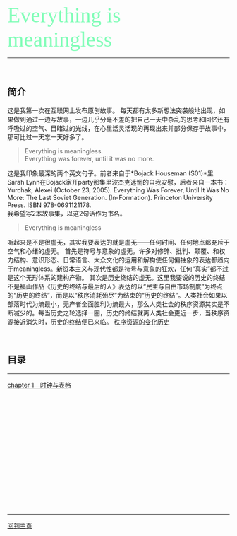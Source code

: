 <font face="微软雅黑" color="#82FDB8" size="7">Everything is meaningless</font>

---
<br />

## 简介

这是我第一次在互联网上发布原创故事。
每天都有太多新想法突袭般地出现，如果做到通过一边写故事，一边几乎分毫不差的把自己一天中杂乱的思考和回忆还有呼吸过的空气、目睹过的光线，在心里活灵活现的再现出来并部分保存于故事中，那可比过一天忘一天好多了。
>Everything is meaningless. <br />
>Everything was forever, until it was no more.

这是我印象最深的两个英文句子。前者来自于*Bojack Houseman (S01)*里Sarah Lynn在Bojack家开party那集里波杰克迷惘的自我安慰，后者来自一本书：  Yurchak, Alexei (October 23, 2005). Everything Was Forever, Until It Was No More: The Last Soviet Generation. (In-Formation). Princeton University Press. ISBN 978-0691121178.
<br />我希望写2本故事集，以这2句话作为书名。<br />
>Everything is meaningless

听起来是不是很虚无，其实我要表达的就是虚无——任何时间、任何地点都充斥于空气和心绪的虚无。
首先是符号与意象的虚无。许多对修辞、批判、颠覆、和权力结构、意识形态、日常语言、大众文化的运用和解构使任何偏抽象的表达都趋向于meaningless。新资本主义与现代性都是符号与意象的狂欢，任何“真实”都不过是这个无形体系的建构产物。
其次是历史终结的虚无。这里我要说的历史的终结不是福山作品《历史的终结与最后的人》表达的以“民主与自由市场制度”为终点的“历史的终结”，而是以“秩序消耗殆尽”为结束的“历史的终结”。人类社会如果以部落时代为熵最小，无产者全面胜利为熵最大，那么人类社会的秩序资源其实是不断减少的。每当历史之轮选择一圈，历史的终结就离人类社会更近一步，当秩序资源接近消失时，历史的终结便已来临。
[秩序资源的变化历史](http://blog.sina.cn/dpool/blog/s/blog_1414363250102vnsl.html)




<br />

## 目录
---
[chapter 1&emsp;时钟与表格](https://qq14.github.io/时钟与表格 "chapter 1")

<br /> <br /> <br /> <br /> <br /> <br /> <br /> <br /> <br /> <br /> <br /> <br /> <br /> <br /> <br />

---
[回到主页](https://qq14.github.io/ "click here to back to index page")


